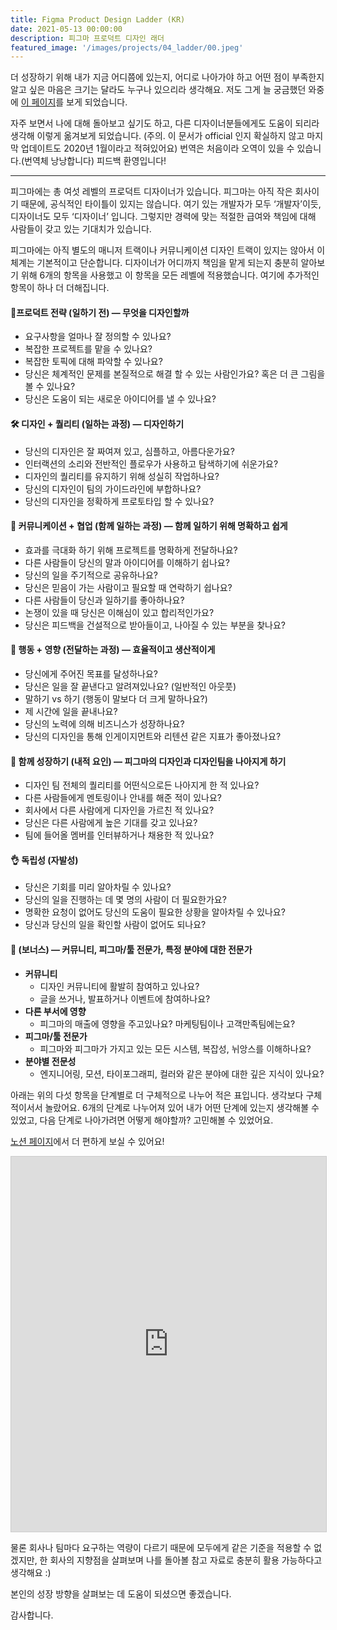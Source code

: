 ```yaml
---
title: Figma Product Design Ladder (KR)
date: 2021-05-13 00:00:00
description: 피그마 프로덕트 디자인 래더
featured_image: '/images/projects/04_ladder/00.jpeg'
---
```


더 성장하기 위해 내가 지금 어디쯤에 있는지, 어디로 나아가야 하고 어떤 점이 부족한지 알고 싶은 마음은 크기는 달라도 누구나 있으리라 생각해요. 저도 그게 늘 궁금했던 와중에 [이 페이지](https://nlevin.com/figma/ladder/)를 보게 되었습니다. 

자주 보면서 나에 대해 돌아보고 싶기도 하고, 다른 디자이너분들에게도 도움이 되리라 생각해 이렇게 옮겨보게 되었습니다. (주의. 이 문서가 official 인지 확실하지 않고 마지막 업데이트도 2020년 1월이라고 적혀있어요) 번역은 처음이라 오역이 있을 수 있습니다.(번역체 낭낭합니다) 피드백 환영입니다!

---

피그마에는 총 여섯 레벨의 프로덕트 디자이너가 있습니다. 피그마는 아직 작은 회사이기 때문에, 공식적인 타이틀이 있지는 않습니다. 여기 있는 개발자가 모두 ‘개발자’이듯, 디자이너도 모두 ‘디자이너’ 입니다. 그렇지만 경력에 맞는 적절한 급여와 책임에 대해 사람들이 갖고 있는 기대치가 있습니다.

피그마에는 아직 별도의 매니저 트랙이나 커뮤니케이션 디자인 트랙이 있지는 않아서 이 체계는 기본적이고 단순합니다. 디자이너가 어디까지 책임을 맡게 되는지 충분히 알아보기 위해 6개의 항목을 사용했고 이 항목을 모든 레벨에 적용했습니다. 여기에 추가적인 항목이 하나 더 더해집니다.

#### 🧠프로덕트 전략 (일하기 전) — 무엇을 디자인할까
* 요구사항을 얼마나 잘 정의할 수 있나요?
* 복잡한 프로젝트를 맡을 수 있나요?
* 복잡한 토픽에 대해 파악할 수 있나요?
* 당신은 체계적인 문제를 본질적으로 해결 할 수 있는 사람인가요? 혹은 더 큰 그림을 볼 수 있나요?
* 당신은 도움이 되는 새로운 아이디어를 낼 수 있나요?

#### 🛠 디자인 + 퀄리티 (일하는 과정) — 디자인하기
* 당신의 디자인은 잘 짜여져 있고, 심플하고, 아름다운가요?
* 인터랙션의 소리와 전반적인 플로우가 사용하고 탐색하기에 쉬운가요?
* 디자인의 퀄리티를 유지하기 위해 성실히 작업하나요?
* 당신의 디자인이 팀의 가이드라인에 부합하나요?
* 당신의 디자인을 정확하게 프로토타입 할 수 있나요?

#### 🌈 커뮤니케이션 + 협업 (함께 일하는 과정) — 함께 일하기 위해 명확하고 쉽게
* 효과를 극대화 하기 위해 프로젝트를 명확하게 전달하나요?
* 다른 사람들이 당신의 말과 아이디어를 이해하기 쉽나요?
* 당신의 일을 주기적으로 공유하나요?
* 당신은 믿음이 가는 사람이고 필요할 때 연락하기 쉽나요?
* 다른 사람들이 당신과 일하기를 좋아하나요?
* 논쟁이 있을 때 당신은 이해심이 있고 합리적인가요?
* 당신은 피드백을 건설적으로 받아들이고, 나아질 수 있는 부분을 찾나요?

#### 🚀 행동 + 영향 (전달하는 과정) — 효율적이고 생산적이게
* 당신에게 주어진 목표를 달성하나요?
* 당신은 일을 잘 끝낸다고 알려져있나요? (일반적인 아웃풋)
* 말하기 vs 하기 (행동이 말보다 더 크게 말하나요?)
* 제 시간에 일을 끝내나요?
* 당신의 노력에 의해 비즈니스가 성장하나요?
* 당신의 디자인을 통해 인게이지먼트와 리텐션 같은 지표가 좋아졌나요?

#### 👫 함께 성장하기 (내적 요인) — 피그마의 디자인과 디자인팀을 나아지게 하기
* 디자인 팀 전체의 퀄리티를 어떤식으로든 나아지게 한 적 있나요?
* 다른 사람들에게 멘토링이나 안내를 해준 적이 있나요?
* 회사에서 다른 사람에게 디자인을 가르친 적 있나요?
* 당신은 다른 사람에게 높은 기대를 갖고 있나요?
* 팀에 들어올 멤버를 인터뷰하거나 채용한 적 있나요?

#### 👌 독립성 (자발성)
* 당신은 기회를 미리 알아차릴 수 있나요?
* 당신의 일을 진행하는 데 몇 명의 사람이 더 필요한가요?
* 명확한 요청이 없어도 당신의 도움이 필요한 상황을 알아차릴 수 있나요?
* 당신과 당신의 일을 확인할 사람이 없어도 되나요?

#### 🔮 (보너스) — 커뮤니티, 피그마/툴 전문가, 특정 분야에 대한 전문가

* **커뮤니티**
    * 디자인 커뮤니티에 활발히 참여하고 있나요?
    * 글을 쓰거나, 발표하거나 이벤트에 참여하나요?
* **다른 부서에 영향**
    * 피그마의 매출에 영향을 주고있나요? 마케팅팀이나 고객만족팀에는요?
* **피그마/툴 전문가**
    * 피그마와 피그마가 가지고 있는 모든 시스템, 복잡성, 뉘앙스를 이해하나요?
* **분야별 전문성**
    * 엔지니어링, 모션, 타이포그래피, 컬러와 같은 분야에 대한 깊은 지식이 있나요?

아래는 위의 다섯 항목을 단계별로 더 구체적으로 나누어 적은 표입니다. 생각보다 구체적이서서 놀랐어요. 6개의 단계로 나누어져 있어 내가 어떤 단계에 있는지 생각해볼 수 있었고, 다음 단계로 나아가려면 어떻게 해야할까? 고민해볼 수 있었어요.

[노션 페이지](https://www.notion.so/100tangerines/Figma-Product-Design-Ladder-KR-0144adb1d6c4423eaaa85223893d2af9)에서 더 편하게 보실 수 있어요!

<iframe class="airtable-embed" src="https://airtable.com/embed/shrbfSSdNPV3IcxKg?backgroundColor=red&viewControls=on" frameborder="0" onmousewheel="" width="100%" height="600" style="background: transparent; border: 1px solid #ccc;"></iframe>

물론 회사나 팀마다 요구하는 역량이 다르기 때문에 모두에게 같은 기준을 적용할 수 없겠지만, 한 회사의 지향점을 살펴보며 나를 돌아볼 참고 자료로 충분히 활용 가능하다고 생각해요 :) 

본인의 성장 방향을 살펴보는 데 도움이 되셨으면 좋겠습니다.

감사합니다.